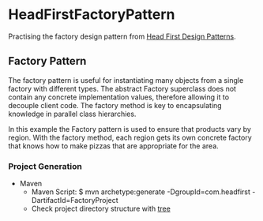 # HeadFirstFactoryPattern

Practising the factory design pattern from [Head First Design Patterns](http://shop.oreilly.com/product/9780596007126.do). 

## Factory Pattern
The factory pattern is useful for instantiating many objects from a single factory with different types. The abstract Factory superclass does not contain any concrete implementation values, therefore allowing it to decouple client code. The factory method is key to encapsulating knowledge in parallel class hierarchies.

In this example the Factory pattern is used to ensure that products vary by region. With the factory method, each region gets its own concrete factory that knows how to make pizzas that are appropriate for the area.

### Project Generation
- Maven
	- Maven Script: $ mvn archetype:generate -DgroupId=com.headfirst -DartifactId=FactoryProject
	- Check project directory structure with [tree](http://macappstore.org/tree/)

